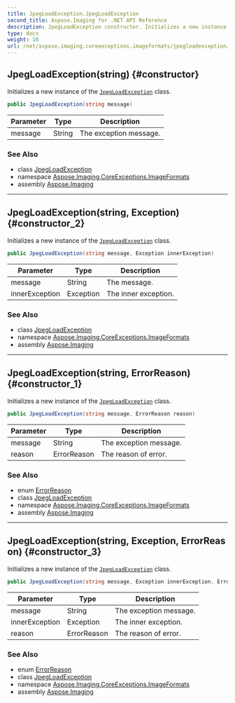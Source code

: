 ```yaml
---
title: JpegLoadException.JpegLoadException
second_title: Aspose.Imaging for .NET API Reference
description: JpegLoadException constructor. Initializes a new instance of the JpegLoadException class
type: docs
weight: 10
url: /net/aspose.imaging.coreexceptions.imageformats/jpegloadexception/jpegloadexception/
---
```

## JpegLoadException(string) {#constructor}

Initializes a new instance of the [`JpegLoadException`](../) class.

```csharp
public JpegLoadException(string message)
```

| Parameter | Type | Description |
| --- | --- | --- |
| message | String | The exception message. |

### See Also

* class [JpegLoadException](../)
* namespace [Aspose.Imaging.CoreExceptions.ImageFormats](../../jpegloadexception/)
* assembly [Aspose.Imaging](../../../)

---

## JpegLoadException(string, Exception) {#constructor_2}

Initializes a new instance of the [`JpegLoadException`](../) class.

```csharp
public JpegLoadException(string message, Exception innerException)
```

| Parameter | Type | Description |
| --- | --- | --- |
| message | String | The message. |
| innerException | Exception | The inner exception. |

### See Also

* class [JpegLoadException](../)
* namespace [Aspose.Imaging.CoreExceptions.ImageFormats](../../jpegloadexception/)
* assembly [Aspose.Imaging](../../../)

---

## JpegLoadException(string, ErrorReason) {#constructor_1}

Initializes a new instance of the [`JpegLoadException`](../) class.

```csharp
public JpegLoadException(string message, ErrorReason reason)
```

| Parameter | Type | Description |
| --- | --- | --- |
| message | String | The exception message. |
| reason | ErrorReason | The reason of error. |

### See Also

* enum [ErrorReason](../../jpegloadexception.errorreason/)
* class [JpegLoadException](../)
* namespace [Aspose.Imaging.CoreExceptions.ImageFormats](../../jpegloadexception/)
* assembly [Aspose.Imaging](../../../)

---

## JpegLoadException(string, Exception, ErrorReason) {#constructor_3}

Initializes a new instance of the [`JpegLoadException`](../) class.

```csharp
public JpegLoadException(string message, Exception innerException, ErrorReason reason)
```

| Parameter | Type | Description |
| --- | --- | --- |
| message | String | The exception message. |
| innerException | Exception | The inner exception. |
| reason | ErrorReason | The reason of error. |

### See Also

* enum [ErrorReason](../../jpegloadexception.errorreason/)
* class [JpegLoadException](../)
* namespace [Aspose.Imaging.CoreExceptions.ImageFormats](../../jpegloadexception/)
* assembly [Aspose.Imaging](../../../)


